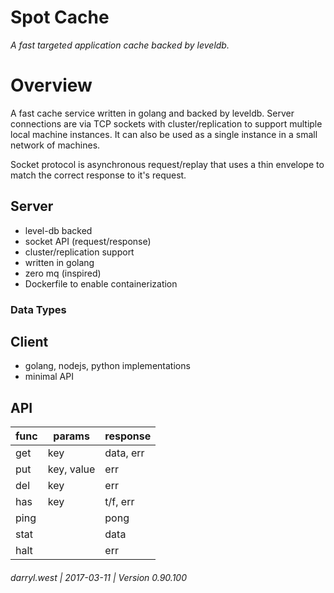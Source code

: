 # Spot Cache

_A fast targeted application cache backed by leveldb._

# Overview

A fast cache service written in golang and backed by leveldb.  Server connections are via TCP sockets with cluster/replication to support multiple local machine instances.  It can also be used as a single instance in a small network of machines.

Socket protocol is asynchronous request/replay that uses a thin envelope to match the correct response to it's request.

## Server

* level-db backed
* socket API (request/response)
* cluster/replication support
* written in golang
* zero mq (inspired)
* Dockerfile to enable containerization

### Data Types

## Client

* golang, nodejs, python implementations
* minimal API


## API

| func | params     | response         |
|------|------------|------------------|
| get  | key        | data, err        |
| put  | key, value | err              |
| del  | key        | err              |
| has  | key        | t/f, err         |
| ping |            | pong |
| stat |            | data |
| halt |    			| err  |

###### darryl.west | 2017-03-11 | Version 0.90.100
